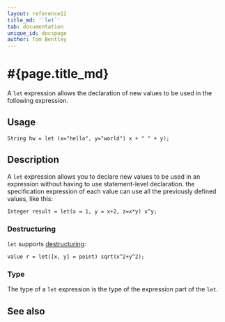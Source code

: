 ```yaml
---
layout: reference12
title_md: '`let`'
tab: documentation
unique_id: docspage
author: Tom Bentley
---
```


# #{page.title_md}

A `let` expression allows the declaration of new values to be used in 
the following expression.

## Usage 

    String hw = let (x="hello", y="world") x + " " + y);

## Description

A `let` expression allows you to declare new values to be used in an 
expression without having to use statement-level declaration. 
the specification expression of each value can use all the previously defined 
values, like this:

    Integer result = let(x = 1, y = x+2, z=x*y) x^y;
    
### Destructuring

`let` supports [destructuring](../../statement/destructure):

    value r = let([x, y] = point) sqrt(x^2+y^2);

### Type

The type of a `let` expression is the type of the expression part of the `let`.

## See also



